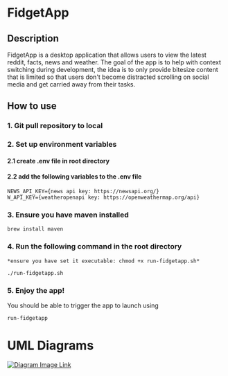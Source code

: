 # FidgetApp
## Description
FidgetApp is a desktop application that allows users to view the latest reddit, facts, news and weather.
The goal of the app is to help with context switching during development, the idea 
is to only provide bitesize content that is limited so that users don't become distracted scrolling on 
social media and get carried away from their tasks. 

## How to use
### 1. Git pull repository to local 
### 2. Set up environment variables
#### 2.1 create .env file in root directory 
#### 2.2 add the following variables to the .env file
```
NEWS_API_KEY={news api key: https://newsapi.org/}
W_API_KEY={weatheropenapi key: https://openweathermap.org/api}
```
### 3. Ensure you have maven installed
```
brew install maven
```
### 4. Run the following command in the root directory
```
*ensure you have set it executable: chmod +x run-fidgetapp.sh* 

./run-fidgetapp.sh
```
### 5. Enjoy the app!
You should be able to trigger the app to launch using 
```
run-fidgetapp
```
# UML Diagrams
[![Diagram Image Link](https://tinyurl.com/yukc5b2h)](https://tinyurl.com/yukc5b2h)<!--![Diagram Image Link](./uml.puml)-->